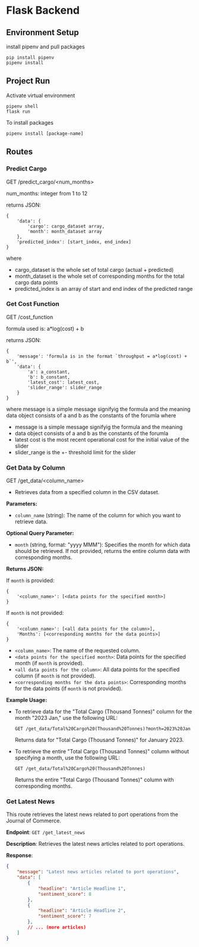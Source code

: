# Flask Backend

## Environment Setup
install pipenv and pull packages
```
pip install pipenv
pipenv install
```

## Project Run
Activate virtual environment
```
pipenv shell
flask run
```

To install packages
```
pipenv install [package-name]
```

## Routes

### Predict Cargo
GET /predict_cargo/<num_months>

num_months: integer from 1 to 12

returns JSON:
```
{
    'data': {
        'cargo': cargo_dataset array,
        'month': month_dataset array
    },
    'predicted_index': [start_index, end_index]
}
```

where 
- cargo_dataset is the whole set of total cargo (actual + predicted)
- month_dataset is the whole set of corresponding months for the total cargo data points
- predicted_index is an array of start and end index of the predicted range

### Get Cost Function
GET /cost_function

formula used is: a*log(cost) + b

returns JSON:
```
{
    'message': 'formula is in the format `throughput = a*log(cost) + b`',
    'data': {
        'a': a_constant,
        'b': b_constant,
        'latest_cost': latest_cost,
        'slider_range': slider_range
    }
}
```
where message is a simple message signifyig the formula and the meaning
data object consists of a and b as the constants of the forumla
where 
- message is a simple message signifyig the formula and the meaning
- data object consists of a and b as the constants of the forumla
- latest cost is the most recent operational cost for the initial value of the slider
- slider_range is the +- threshold limit for the slider

### Get Data by Column

GET /get_data/<column_name>

- Retrieves data from a specified column in the CSV dataset.

**Parameters:**

- `column_name` (string): The name of the column for which you want to retrieve data.

**Optional Query Parameter:**

- `month` (string, format: "yyyy MMM"): Specifies the month for which data should be retrieved. If not provided, returns the entire column data with corresponding months.

**Returns JSON:**

If `month` is provided:
```
{
    '<column_name>': [<data points for the specified month>]
}
```

If `month` is not provided:
```
{
    '<column_name>': [<all data points for the column>],
    'Months': [<corresponding months for the data points>]
}
```

- `<column_name>`: The name of the requested column.
- `<data points for the specified month>`: Data points for the specified month (if `month` is provided).
- `<all data points for the column>`: All data points for the specified column (if `month` is not provided).
- `<corresponding months for the data points>`: Corresponding months for the data points (if `month` is not provided).

**Example Usage:**

- To retrieve data for the "Total Cargo (Thousand Tonnes)" column for the month "2023 Jan," use the following URL:
  ```
  GET /get_data/Total%20Cargo%20(Thousand%20Tonnes)?month=2023%20Jan
  ```
  Returns data for "Total Cargo (Thousand Tonnes)" for January 2023.

- To retrieve the entire "Total Cargo (Thousand Tonnes)" column without specifying a month, use the following URL:
  ```
  GET /get_data/Total%20Cargo%20(Thousand%20Tonnes)
  ```
  Returns the entire "Total Cargo (Thousand Tonnes)" column with corresponding months.

### Get Latest News

This route retrieves the latest news related to port operations from the Journal of Commerce.

**Endpoint**: `GET /get_latest_news`

**Description**: Retrieves the latest news articles related to port operations.

**Response**:

```json
{
    "message": "Latest news articles related to port operations",
    "data": [
        {
            "headline": "Article Headline 1",
            "sentiment_score": 8
        },
        {
            "headline": "Article Headline 2",
            "sentiment_score": 7
        },
        // ... (more articles)
    ]
}

